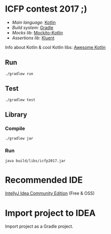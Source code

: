 # ICFP contest 2017 ;)

- *Main language*: [Kotlin](https://try.kotlinlang.org/)
- *Build system*: [Gradle](https://guides.gradle.org/creating-new-gradle-builds/)
- *Mocks lib*: [Mockito-Kotlin](https://github.com/nhaarman/mockito-kotlin)
- *Assertions lib*: [Kluent](https://github.com/MarkusAmshove/Kluent)

Info about Kotlin & cool Kotlin libs: [Awesome Kotlin](https://kotlin.link/)

## Run
```
./gradlew run
```

## Test
```
./gradlew test
```

## Library
### Compile
```
./gradlew jar
```

### Run
```
java build/libs/icfp2017.jar
```

# Recommended IDE
[IntellyJ Idea Community Edition](https://www.jetbrains.com/idea/download/) (Free & OSS)

# Import project to IDEA
Import project as a Gradle project.
